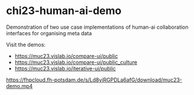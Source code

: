 # chi23-human-ai-demo
Demonstration of two use case implementations of human-ai collaboration interfaces for organising meta data

Visit the demos:

- https://muc23.vislab.io/compare-ui/public
- https://muc23.vislab.io/compare-ui/public_culture
- https://muc23.vislab.io/iterative-ui/public


https://fhpcloud.fh-potsdam.de/s/Ld8yiRGPDLa6afG/download/muc23-demo.mp4